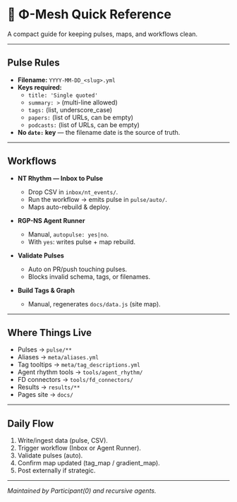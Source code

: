 # 🧭 Φ-Mesh Quick Reference

A compact guide for keeping pulses, maps, and workflows clean.

---

## Pulse Rules

- **Filename:** `YYYY-MM-DD_<slug>.yml`
- **Keys required:**
  - `title: 'Single quoted'`
  - `summary: >` (multi-line allowed)
  - `tags:` (list, underscore_case)
  - `papers:` (list of URLs, can be empty)
  - `podcasts:` (list of URLs, can be empty)
- **No `date:` key** — the filename date is the source of truth.

---

## Workflows

- **NT Rhythm — Inbox to Pulse**
  - Drop CSV in `inbox/nt_events/`.
  - Run the workflow → emits pulse in `pulse/auto/`.
  - Maps auto-rebuild & deploy.

- **RGP-NS Agent Runner**
  - Manual, `autopulse: yes|no`.
  - With `yes`: writes pulse + map rebuild.

- **Validate Pulses**
  - Auto on PR/push touching pulses.
  - Blocks invalid schema, tags, or filenames.

- **Build Tags & Graph**
  - Manual, regenerates `docs/data.js` (site map).

---

## Where Things Live

- Pulses → `pulse/**`  
- Aliases → `meta/aliases.yml`  
- Tag tooltips → `meta/tag_descriptions.yml`  
- Agent rhythm tools → `tools/agent_rhythm/`  
- FD connectors → `tools/fd_connectors/`  
- Results → `results/**`  
- Pages site → `docs/`

---

## Daily Flow

1. Write/ingest data (pulse, CSV).  
2. Trigger workflow (Inbox or Agent Runner).  
3. Validate pulses (auto).  
4. Confirm map updated (tag_map / gradient_map).  
5. Post externally if strategic.

---

*Maintained by Participant(0) and recursive agents.*
